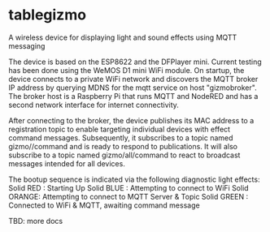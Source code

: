 # tablegizmo
A wireless device for displaying light and sound effects using MQTT messaging

The device is based on the ESP8622 and the DFPlayer mini. Current testing has been done using the WeMOS D1 mini WiFi module.
On startup, the device connects to a private WiFi network and discovers the MQTT broker IP address by querying MDNS for the mqtt service on host "gizmobroker".
The broker host is a Raspberry Pi that runs MQTT and NodeRED and has a second network interface for internet connectivity.

After connecting to the broker, the device publishes its MAC address to a registration topic to enable targeting individual devices with effect command messages.
Subsequently, it subscribes to a topic named gizmo/<macaddr>/command and is ready to respond to publications.
It will also subscribe to a topic named gizmo/all/command to react to broadcast messages intended for all devices. 

The bootup sequence is indicated via the following diagnostic light effects:
Solid RED   : Starting Up
Solid BLUE  : Attempting to connect to WiFi
Solid ORANGE: Attempting to connect to MQTT Server & Topic
Solid GREEN : Connected to WiFi & MQTT, awaiting command message

TBD: more docs
